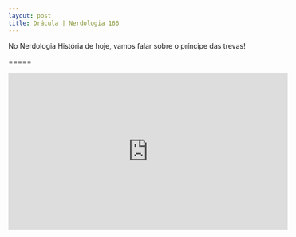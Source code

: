 ```yaml
---
layout: post
title: Drácula | Nerdologia 166
---
```


No Nerdologia História de hoje, vamos falar sobre o príncipe das trevas!

=====

<iframe width="560" height="315" src="https://www.youtube.com/embed/h92P88KIdiE" frameborder="0" allowfullscreen></iframe>
